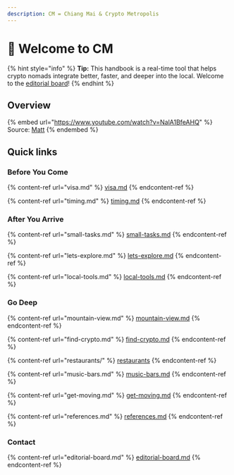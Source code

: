 ```yaml
---
description: CM = Chiang Mai & Crypto Metropolis
---
```


# 👋 Welcome to CM

{% hint style="info" %}
**Tip:** This handbook is a real-time tool that helps crypto nomads integrate better, faster, and deeper into the local. Welcome to the [editorial board](editorial-board.md)!
{% endhint %}

## Overview

{% embed url="https://www.youtube.com/watch?v=NalA1BfeAHQ" %}
Source: [Matt](https://www.youtube.com/@MattDiggity/about)
{% endembed %}

## Quick links

### Before You Come

{% content-ref url="visa.md" %}
[visa.md](visa.md)
{% endcontent-ref %}

{% content-ref url="timing.md" %}
[timing.md](timing.md)
{% endcontent-ref %}

### After You Arrive

{% content-ref url="small-tasks.md" %}
[small-tasks.md](small-tasks.md)
{% endcontent-ref %}

{% content-ref url="lets-explore.md" %}
[lets-explore.md](lets-explore.md)
{% endcontent-ref %}

{% content-ref url="local-tools.md" %}
[local-tools.md](local-tools.md)
{% endcontent-ref %}

### Go Deep

{% content-ref url="mountain-view.md" %}
[mountain-view.md](mountain-view.md)
{% endcontent-ref %}

{% content-ref url="find-crypto.md" %}
[find-crypto.md](find-crypto.md)
{% endcontent-ref %}

{% content-ref url="restaurants/" %}
[restaurants](restaurants/)
{% endcontent-ref %}

{% content-ref url="music-bars.md" %}
[music-bars.md](music-bars.md)
{% endcontent-ref %}

{% content-ref url="get-moving.md" %}
[get-moving.md](get-moving.md)
{% endcontent-ref %}

{% content-ref url="references.md" %}
[references.md](references.md)
{% endcontent-ref %}

### Contact

{% content-ref url="editorial-board.md" %}
[editorial-board.md](editorial-board.md)
{% endcontent-ref %}

